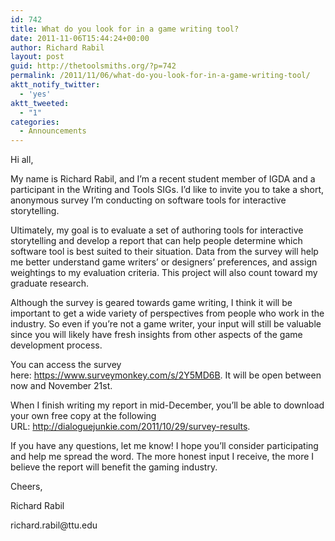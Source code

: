 ```yaml
---
id: 742
title: What do you look for in a game writing tool?
date: 2011-11-06T15:44:24+00:00
author: Richard Rabil
layout: post
guid: http://thetoolsmiths.org/?p=742
permalink: /2011/11/06/what-do-you-look-for-in-a-game-writing-tool/
aktt_notify_twitter:
  - 'yes'
aktt_tweeted:
  - "1"
categories:
  - Announcements
---
```

Hi all,

My name is Richard Rabil, and I&#8217;m a recent student member of IGDA and a participant in the Writing and Tools SIGs. I&#8217;d like to invite you to take a short, anonymous survey I&#8217;m conducting on software tools for interactive storytelling.

Ultimately, my goal is to evaluate a set of authoring tools for interactive storytelling and develop a report that can help people determine which software tool is best suited to their situation. Data from the survey will help me better understand game writers&#8217; or designers&#8217; preferences, and assign weightings to my evaluation criteria. This project will also count toward my graduate research.

Although the survey is geared towards game writing, I think it will be important to get a wide variety of perspectives from people who work in the industry. So even if you&#8217;re not a game writer, your input will still be valuable since you will likely have fresh insights from other aspects of the game development process.

You can access the survey here: <a href="http://www.linkedin.com/redirect?url=https%3A%2F%2Fwww%2Esurveymonkey%2Ecom%2Fs%2F2Y5MD6B&urlhash=nCez&_t=tracking_anet" rel="nofollow" target="blank">https://www.surveymonkey.com/s/2Y5MD6B</a>. It will be open between now and November 21st.

When I finish writing my report in mid-December, you’ll be able to download your own free copy at the following URL: <a href="http://www.linkedin.com/redirect?url=http%3A%2F%2Fdialoguejunkie%2Ecom%2F2011%2F10%2F29%2Fsurvey-results&urlhash=4E1R&_t=tracking_anet" rel="nofollow" target="blank">http://dialoguejunkie.com/2011/10/29/survey-results</a>.

If you have any questions, let me know! I hope you&#8217;ll consider participating and help me spread the word. The more honest input I receive, the more I believe the report will benefit the gaming industry.

Cheers,
  
Richard Rabil

<div>
  richard.rabil@ttu.edu
</div>